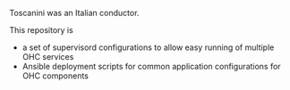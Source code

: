 Toscanini was an Italian conductor.

This repository is 
* a set of supervisord configurations to allow easy running of multiple OHC services
* Ansible deployment scripts for common application configurations for OHC components
